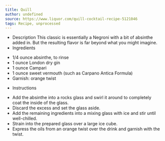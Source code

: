```yaml
---
title: Quill
author: undefined
source: https://www.liquor.com/quill-cocktail-recipe-5121046
tags: Recipe, unprocessed
---
```

- Description
This classic is essentially a Negroni with a bit of absinthe added in. But the resulting flavor is far beyond what you might imagine.
- Ingredients
* 1/4 ounce absinthe, to rinse
* 1 ounce London dry gin
* 1 ounce Campari
* 1 ounce sweet vermouth (such as Carpano Antica Formula)
* Garnish: orange twist
- Instructions
* Add the absinthe into a rocks glass and swirl it around to completely coat the inside of the glass.
* Discard the excess and set the glass aside.
* Add the remaining ingredients into a mixing glass with ice and stir until well-chilled.
* Strain into the prepared glass over a large ice cube.
* Express the oils from an orange twist over the drink and garnish with the twist.